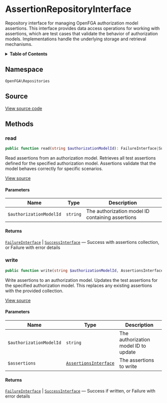 # AssertionRepositoryInterface

Repository interface for managing OpenFGA authorization model assertions. This interface provides data access operations for working with assertions, which are test cases that validate the behavior of authorization models. Implementations handle the underlying storage and retrieval mechanisms.

<details>
<summary><strong>Table of Contents</strong></summary>

- [Namespace](#namespace)
- [Source](#source)
- [Methods](#methods)

- [`read()`](#read)
  - [`write()`](#write)

</details>

## Namespace

`OpenFGA\Repositories`

## Source

[View source code](https://github.com/evansims/openfga-php/blob/main/src/Repositories/AssertionRepositoryInterface.php)

## Methods

### read

```php
public function read(string $authorizationModelId): FailureInterface|SuccessInterface

```

Read assertions from an authorization model. Retrieves all test assertions defined for the specified authorization model. Assertions validate that the model behaves correctly for specific scenarios.

[View source](https://github.com/evansims/openfga-php/blob/main/src/Repositories/AssertionRepositoryInterface.php#L30)

#### Parameters

| Name                    | Type     | Description                                      |
| ----------------------- | -------- | ------------------------------------------------ |
| `$authorizationModelId` | `string` | The authorization model ID containing assertions |

#### Returns

[`FailureInterface`](Results/FailureInterface.md) &#124; [`SuccessInterface`](Results/SuccessInterface.md) — Success with assertions collection, or Failure with error details

### write

```php
public function write(string $authorizationModelId, AssertionsInterface $assertions): FailureInterface|SuccessInterface

```

Write assertions to an authorization model. Updates the test assertions for the specified authorization model. This replaces any existing assertions with the provided collection.

[View source](https://github.com/evansims/openfga-php/blob/main/src/Repositories/AssertionRepositoryInterface.php#L42)

#### Parameters

| Name                    | Type                                                               | Description                          |
| ----------------------- | ------------------------------------------------------------------ | ------------------------------------ |
| `$authorizationModelId` | `string`                                                           | The authorization model ID to update |
| `$assertions`           | [`AssertionsInterface`](Models/Collections/AssertionsInterface.md) | The assertions to write              |

#### Returns

[`FailureInterface`](Results/FailureInterface.md) &#124; [`SuccessInterface`](Results/SuccessInterface.md) — Success if written, or Failure with error details
